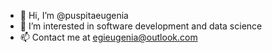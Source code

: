 - 👋 Hi, I’m @puspitaeugenia
- 👀 I’m interested in software development and data science
- 📫 Contact me at egieugenia@outlook.com

<!---
puspitaeugenia/puspitaeugenia is a ✨ special ✨ repository because its `README.md` (this file) appears on your GitHub profile.
You can click the Preview link to take a look at your changes.
--->
